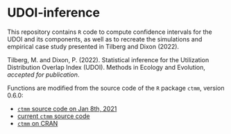 # UDOI-inference

This repository contains `R` code to compute confidence intervals for the UDOI and its components, as well as to recreate the simulations and empirical case study presented in Tilberg and Dixon (2022).

Tilberg, M. and Dixon, P. (2022). Statistical inference for the Utilization Distribution Overlap Index (UDOI). Methods in Ecology and Evolution, *accepted for publication*.

Functions are modified from the source code of the `R` package `ctmm`, version 0.6.0:

- [`ctmm` source code on Jan 8th, 2021](https://github.com/ctmm-initiative/ctmm/tree/4c0b7df669269087443c6907b81df6f5d6de5f13/R)
- [current `ctmm` source code](https://github.com/ctmm-initiative/ctmm)
- [`ctmm` on CRAN](https://CRAN.R-project.org/package=ctmm)
